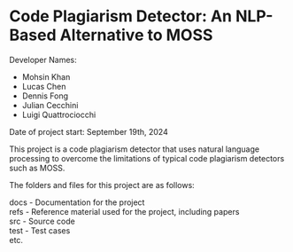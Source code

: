 # Code Plagiarism Detector: An NLP-Based Alternative to MOSS

Developer Names:
- Mohsin Khan
- Lucas Chen
- Dennis Fong
- Julian Cecchini
- Luigi Quattrociocchi

Date of project start: September 19th, 2024

This project is a code plagiarism detector that uses natural language processing to overcome the limitations of typical code plagiarism detectors such as MOSS.

The folders and files for this project are as follows:

docs - Documentation for the project  
refs - Reference material used for the project, including papers  
src - Source code  
test - Test cases  
etc.  
